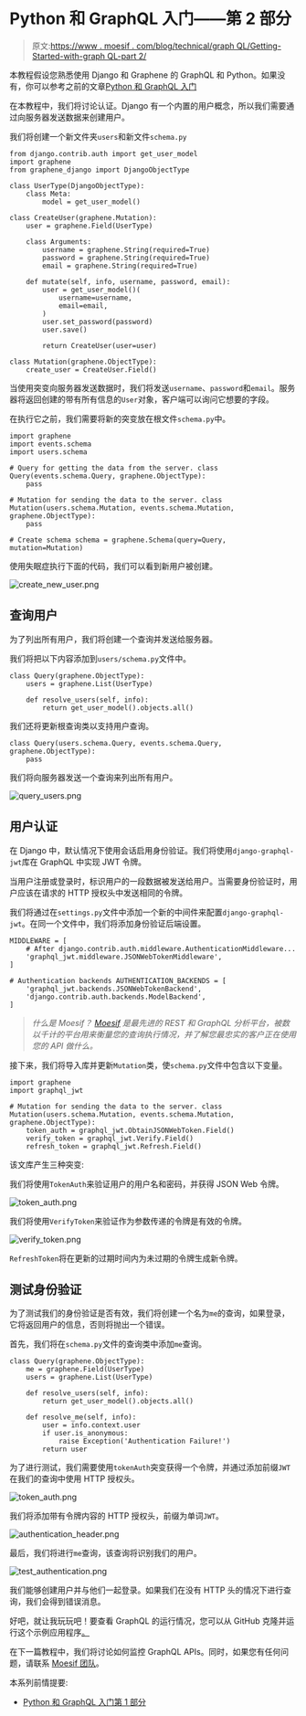# Python 和 GraphQL 入门——第 2 部分

> 原文:[https://www . moesif . com/blog/technical/graph QL/Getting-Started-with-graph QL-part 2/](https://www.moesif.com/blog/technical/graphql/Getting-Started-with-GraphQL-Part2/)

本教程假设您熟悉使用 Django 和 Graphene 的 GraphQL 和 Python。如果没有，你可以参考之前的文章[Python 和 GraphQL 入门](/blog/technical/graphql/Getting-Started-with-Python-GraphQL-Part1/)

在本教程中，我们将讨论认证。Django 有一个内置的用户概念，所以我们需要通过向服务器发送数据来创建用户。

我们将创建一个新文件夹`users`和新文件`schema.py`

```
from django.contrib.auth import get_user_model
import graphene
from graphene_django import DjangoObjectType

class UserType(DjangoObjectType):
    class Meta:
        model = get_user_model()

class CreateUser(graphene.Mutation):
    user = graphene.Field(UserType)

    class Arguments:
        username = graphene.String(required=True)
        password = graphene.String(required=True)
        email = graphene.String(required=True)

    def mutate(self, info, username, password, email):
        user = get_user_model()(
            username=username,
            email=email,
        )
        user.set_password(password)
        user.save()

        return CreateUser(user=user)

class Mutation(graphene.ObjectType):
    create_user = CreateUser.Field() 
```

当使用突变向服务器发送数据时，我们将发送`username`、`password`和`email`。服务器将返回创建的带有所有信息的`User`对象，客户端可以询问它想要的字段。

在执行它之前，我们需要将新的突变放在根文件`schema.py`中。

```
import graphene
import events.schema
import users.schema

# Query for getting the data from the server. class Query(events.schema.Query, graphene.ObjectType):
    pass

# Mutation for sending the data to the server. class Mutation(users.schema.Mutation, events.schema.Mutation, graphene.ObjectType):
    pass

# Create schema schema = graphene.Schema(query=Query, mutation=Mutation) 
```

使用失眠症执行下面的代码，我们可以看到新用户被创建。

![create_new_user.png](../Images/ebe1b45dd110f6d290e02706ce3dd12c.png)

## 查询用户

为了列出所有用户，我们将创建一个查询并发送给服务器。

我们将把以下内容添加到`users/schema.py`文件中。

```
class Query(graphene.ObjectType):
    users = graphene.List(UserType)

    def resolve_users(self, info):
        return get_user_model().objects.all() 
```

我们还将更新根查询类以支持用户查询。

```
class Query(users.schema.Query, events.schema.Query, graphene.ObjectType):
    pass 
```

我们将向服务器发送一个查询来列出所有用户。

![query_users.png](../Images/8355d7db8a9dca5962f0919a4309898f.png)

## 用户认证

在 Django 中，默认情况下使用会话启用身份验证。我们将使用`django-graphql-jwt`库在 GraphQL 中实现 JWT 令牌。

当用户注册或登录时，标识用户的一段数据被发送给用户。当需要身份验证时，用户应该在请求的 HTTP 授权头中发送相同的令牌。

我们将通过在`settings.py`文件中添加一个新的中间件来配置`django-graphql-jwt`。在同一个文件中，我们将添加身份验证后端设置。

```
MIDDLEWARE = [
    # After django.contrib.auth.middleware.AuthenticationMiddleware...
    'graphql_jwt.middleware.JSONWebTokenMiddleware',
]

# Authentication backends AUTHENTICATION_BACKENDS = [
    'graphql_jwt.backends.JSONWebTokenBackend',
    'django.contrib.auth.backends.ModelBackend',
] 
```

> *什么是 Moesif？ [Moesif](https://www.moesif.com/features/graphql-analytics) 是最先进的 REST 和 GraphQL 分析平台，被数以千计的平台用来衡量您的查询执行情况，并了解您最忠实的客户正在使用您的 API 做什么。*

接下来，我们将导入库并更新`Mutation`类，使`schema.py`文件中包含以下变量。

```
import graphene
import graphql_jwt

# Mutation for sending the data to the server. class Mutation(users.schema.Mutation, events.schema.Mutation, graphene.ObjectType):
    token_auth = graphql_jwt.ObtainJSONWebToken.Field()
    verify_token = graphql_jwt.Verify.Field()
    refresh_token = graphql_jwt.Refresh.Field() 
```

该文库产生三种突变:

我们将使用`TokenAuth`来验证用户的用户名和密码，并获得 JSON Web 令牌。

![token_auth.png](../Images/6c930b185f0ae67c3138ae25b0285569.png)

我们将使用`VerifyToken`来验证作为参数传递的令牌是有效的令牌。

![verify_token.png](../Images/5fcd0cd443e9091daad18c0c5987533f.png)

`RefreshToken`将在更新的过期时间内为未过期的令牌生成新令牌。

## 测试身份验证

为了测试我们的身份验证是否有效，我们将创建一个名为`me`的查询，如果登录，它将返回用户的信息，否则将抛出一个错误。

首先，我们将在`schema.py`文件的查询类中添加`me`查询。

```
class Query(graphene.ObjectType):
    me = graphene.Field(UserType)
    users = graphene.List(UserType)

    def resolve_users(self, info):
        return get_user_model().objects.all()

    def resolve_me(self, info):
        user = info.context.user
        if user.is_anonymous:
            raise Exception('Authentication Failure!')
        return user 
```

为了进行测试，我们需要使用`tokenAuth`突变获得一个令牌，并通过添加前缀`JWT`在我们的查询中使用 HTTP 授权头。

![token_auth.png](../Images/6c930b185f0ae67c3138ae25b0285569.png)

我们将添加带有令牌内容的 HTTP 授权头，前缀为单词`JWT`。

![authentication_header.png](../Images/b5c533fa884db34aeb5cf24d6582a184.png)

最后，我们将进行`me`查询，该查询将识别我们的用户。

![test_authentication.png](../Images/53a7d00d8c7f3a7703582da117bf57dd.png)

我们能够创建用户并与他们一起登录。如果我们在没有 HTTP 头的情况下进行查询，我们会得到错误消息。

好吧，就让我玩玩吧！要查看 GraphQL 的运行情况，您可以从 GitHub 克隆并运行这个示例应用程序[。](https://github.com/Moesif/moesif-graphene-django-example)

在下一篇教程中，我们将讨论如何监控 GraphQL APIs。同时，如果您有任何问题，请联系 [Moesif 团队](mailto:team@moesif.com)。

本系列前情提要:

*   [Python 和 GraphQL 入门第 1 部分](/blog/technical/graphql/Getting-Started-with-Python-GraphQL-Part1/)